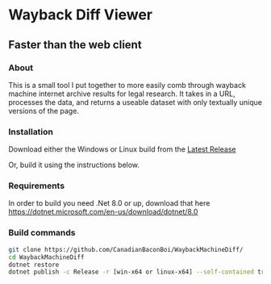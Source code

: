# Wayback Diff Viewer
## Faster than the web client


### About
This is a small tool I put together to more easily comb through wayback machine internet archive results for legal research. It takes in a URL, processes the data, and returns a useable dataset with only textually unique versions of the page.

### Installation
Download either the Windows or Linux build from the [Latest Release](https://github.com/CanadianBaconBoi/WaybackMachineDiff/releases/latest)

Or, build it using the instructions below.

### Requirements
In order to build you need .Net 8.0 or up, download that here
https://dotnet.microsoft.com/en-us/download/dotnet/8.0

### Build commands
```bash
git clone https://github.com/CanadianBaconBoi/WaybackMachineDiff/
cd WaybackMachineDiff
dotnet restore
dotnet publish -c Release -r [win-x64 or linux-x64] --self-contained true -p:PublishTrimmed=true -p:PublishSingleFile=true -p:IncludeNativeLibrariesForSelfExtract=true
```

